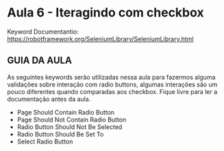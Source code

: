 # Aula 6 - Iteragindo com checkbox

Keyword Documentantio: https://robotframework.org/SeleniumLibrary/SeleniumLibrary.html

## GUIA DA AULA

As seguintes keywords serão utilizadas nessa aula para  fazermos alguma validações sobre interação com radio buttons, algumas interações são um pouco diferentes quando comparadas aos checkbox. Fique livre para ler a documentação antes da aula.

- Page Should Contain Radio Button
- Page Should Not Contain Radio Button
- Radio Button Should Not Be Selected
- Radio Button Should Be Set To
- Select Radio Button
